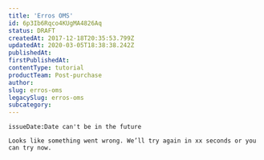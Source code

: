 ```yaml
---
title: 'Erros OMS'
id: 6p3Ib6Rqco4KUgMA4826Aq
status: DRAFT
createdAt: 2017-12-18T20:35:53.799Z
updatedAt: 2020-03-05T18:38:38.242Z
publishedAt: 
firstPublishedAt: 
contentType: tutorial
productTeam: Post-purchase
author: 
slug: erros-oms
legacySlug: erros-oms
subcategory: 
---
```


`issueDate:Date can't be in the future`

`Looks like something went wrong. We’ll try again in xx seconds or you can try now.`


